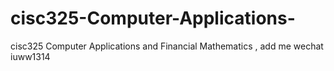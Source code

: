 # cisc325-Computer-Applications-
cisc325 Computer Applications  and Financial Mathematics , add me wechat iuww1314
